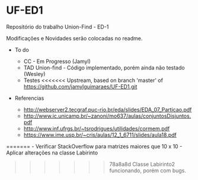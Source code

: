 # UF-ED1
Repositório do trabalho Union-Find - ED-1

Modificações e Novidades serão colocadas no readme.
* To do 
	- CC - Em Progresso (Jamyl)
	- TAD Union-find - Código implementado, porém ainda não testado (Wesley)
	- Testes
<<<<<<< Upstream, based on branch 'master' of https://github.com/jamylguimaraes/UF-ED1.git

* Referencias
	- http://webserver2.tecgraf.puc-rio.br/eda/slides/EDA_07_Particao.pdf
	- http://www.ic.unicamp.br/~zanoni/mo637/aulas/conjuntosDisjuntos.pdf
	- http://www.inf.ufrgs.br/~tsrodrigues/utilidades/cormem.pdf
	- https://www.ime.usp.br/~cris/aulas/12_1_6711/slides/aula18.pdf
	
=======
	- Verificar StackOverflow para matrizes maiores que 10 x 10
	- Aplicar alterações na classe Labirinto
>>>>>>> 78a8a8d Classe Labirinto2 funcionando, porém com bugs.
